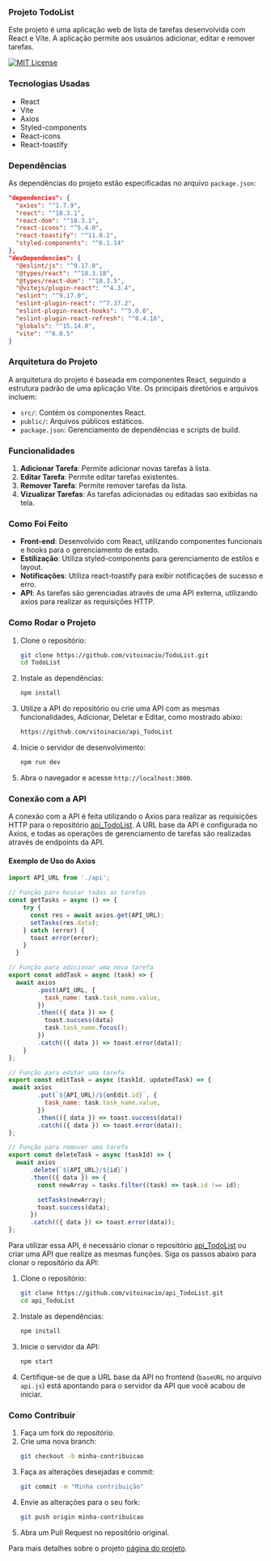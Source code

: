 ### Projeto TodoList

Este projeto é uma aplicação web de lista de tarefas desenvolvida com React e Vite. A aplicação permite aos usuários adicionar, editar e remover tarefas.

[![MIT License](https://img.shields.io/badge/License-MIT-green.svg)](https://choosealicense.com/licenses/mit/)


### Tecnologias Usadas
- React 
- Vite
- Axios
- Styled-components
- React-icons
- React-toastify

### Dependências
As dependências do projeto estão especificadas no arquivo `package.json`:

```json
"dependencies": {
  "axios": "^1.7.9",
  "react": "^18.3.1",
  "react-dom": "^18.3.1",
  "react-icons": "^5.4.0",
  "react-toastify": "^11.0.2",
  "styled-components": "^6.1.14"
},
"devDependencies": {
  "@eslint/js": "^9.17.0",
  "@types/react": "^18.3.18",
  "@types/react-dom": "^18.3.5",
  "@vitejs/plugin-react": "^4.3.4",
  "eslint": "^9.17.0",
  "eslint-plugin-react": "^7.37.2",
  "eslint-plugin-react-hooks": "^5.0.0",
  "eslint-plugin-react-refresh": "^0.4.16",
  "globals": "^15.14.0",
  "vite": "^6.0.5"
}
```

### Arquitetura do Projeto
A arquitetura do projeto é baseada em componentes React, seguindo a estrutura padrão de uma aplicação Vite. Os principais diretórios e arquivos incluem:
- `src/`: Contém os componentes React.
- `public/`: Arquivos públicos estáticos.
- `package.json`: Gerenciamento de dependências e scripts de build.

### Funcionalidades
1. **Adicionar Tarefa**: Permite adicionar novas tarefas à lista.
2. **Editar Tarefa**: Permite editar tarefas existentes.
3. **Remover Tarefa**: Permite remover tarefas da lista.
4. **Vizualizar Tarefas**: As tarefas adicionadas ou editadas sao exibidas na tela.

### Como Foi Feito
- **Front-end**: Desenvolvido com React, utilizando componentes funcionais e hooks para o gerenciamento de estado.
- **Estilização**: Utiliza styled-components para gerenciamento de estilos e layout.
- **Notificações**: Utiliza react-toastify para exibir notificações de sucesso e erro.
- **API**: As tarefas são gerenciadas através de uma API externa, utilizando axios para realizar as requisições HTTP.

### Como Rodar o Projeto
1. Clone o repositório:
   ```bash
   git clone https://github.com/vitoinacio/TodoList.git
   cd TodoList
   ```
2. Instale as dependências:
   ```bash
   npm install
   ```
3. Utilize a API do repositório ou crie uma API com as mesmas funcionalidades, Adicionar, Deletar e Editar, como mostrado abixo:
   ```bash
   https://github.com/vitoinacio/api_TodoList
   ```
4. Inicie o servidor de desenvolvimento:
   ```bash
   npm run dev
   ```
5. Abra o navegador e acesse `http://localhost:3000`.

### Conexão com a API

A conexão com a API é feita utilizando o Axios para realizar as requisições HTTP para o repositório [api_TodoList](https://github.com/vitoinacio/api_TodoList). A URL base da API é configurada no Axios, e todas as operações de gerenciamento de tarefas são realizadas através de endpoints da API.

#### Exemplo de Uso do Axios

```javascript
import API_URL from './api';

// Função para buscar todas as tarefas
const getTasks = async () => {
    try {
      const res = await axios.get(API_URL);
      setTasks(res.data);
    } catch (error) {
      toast.error(error);
    }
  }

// Função para adicionar uma nova tarefa
export const addTask = async (task) => {
  await axios
        .post(API_URL, {
          task_name: task.task_name.value,
        })
        .then(({ data }) => {
          toast.success(data)
          task.task_name.focus();
        })
        .catch(({ data }) => toast.error(data));
    }
};

// Função para editar uma tarefa
export const editTask = async (taskId, updatedTask) => {
 await axios
        .put(`${API_URL}/${onEdit.id}`, {
          task_name: task.task_name.value,
        })
        .then(({ data }) => toast.success(data))
        .catch(({ data }) => toast.error(data));
};

// Função para remover uma tarefa
export const deleteTask = async (taskId) => {
  await axios
      .delete(`${API_URL}/${id}`)
      .then(({ data }) => {
        const newArray = tasks.filter((task) => task.id !== id);

        setTasks(newArray);
        toast.success(data);
      })
      .catch(({ data }) => toast.error(data));
};
```

Para utilizar essa API, é necessário clonar o repositório [api_TodoList](https://github.com/vitoinacio/api_TodoList) ou criar uma API que realize as mesmas funções. Siga os passos abaixo para clonar o repositório da API:

1. Clone o repositório:
   ```bash
   git clone https://github.com/vitoinacio/api_TodoList.git
   cd api_TodoList
   ```
2. Instale as dependências:
   ```bash
   npm install
   ```
3. Inicie o servidor da API:
   ```bash
   npm start
   ```
4. Certifique-se de que a URL base da API no frontend (`baseURL` no arquivo `api.js`) está apontando para o servidor da API que você acabou de iniciar.

### Como Contribuir
1. Faça um fork do repositório.
2. Crie uma nova branch:
   ```bash
   git checkout -b minha-contribuicao
   ```
3. Faça as alterações desejadas e commit:
   ```bash
   git commit -m "Minha contribuição"
   ```
4. Envie as alterações para o seu fork:
   ```bash
   git push origin minha-contribuicao
   ```
5. Abra um Pull Request no repositório original.

Para mais detalhes sobre o projeto [página do projeto](https://github.com/vitoinacio/TodoList).